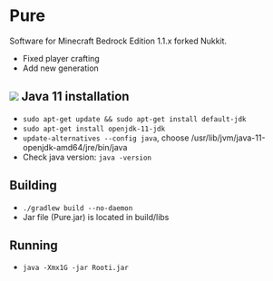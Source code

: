# Pure
Software for Minecraft Bedrock Edition 1.1.x forked Nukkit.

- Fixed player crafting
- Add new generation

[![](https://jitpack.io/v/olovink/Pure.svg)](https://jitpack.io/#olovink/Pure)
Java 11 installation
-------------
- `sudo apt-get update && sudo apt-get install default-jdk`
- `sudo apt-get install openjdk-11-jdk`
- `update-alternatives --config java`, choose /usr/lib/jvm/java-11-openjdk-amd64/jre/bin/java
- Check java version: `java -version`

Building
-------------
- `./gradlew build --no-daemon`
- Jar file (Pure.jar) is located in build/libs

Running
-------------
- `java -Xmx1G -jar Rooti.jar`
